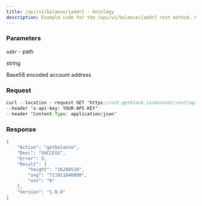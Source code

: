 ```yaml
---
title: /api/v1/balance/{addr} - Ontology
description: Example code for the /api/v1/balance/{addr} rest method. Сomplete guide on how to use /api/v1/balance/{addr} rest in GetBlock.io Web3 documentation.
---
```


### Parameters


`addr` - path

string

Base58 encoded account address

### Request

``` java
curl --location --request GET 'https://ont.getblock.io/mainnet/rest/api/v1/balance/AQwyT6CWUNn8yKVdXpvi7wwWtEJnqri7vW' 
--header 'x-api-key: YOUR-API-KEY' 
--header 'Content-Type: application/json' 
```

###  Response

``` java
{
    "Action": "getbalance",
    "Desc": "SUCCESS",
    "Error": 0,
    "Result": {
        "height": "16248538",
        "ong": "711911840000",
        "ont": "0"
    },
    "Version": "1.0.0"
}
```


